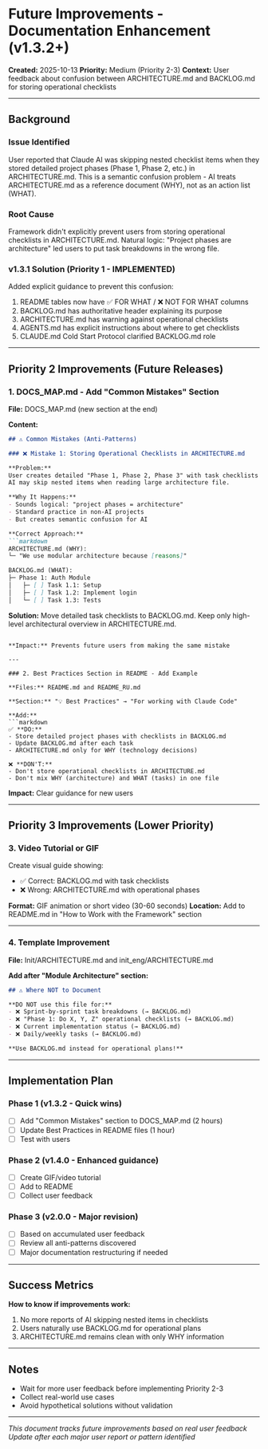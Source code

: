 # Future Improvements - Documentation Enhancement (v1.3.2+)

**Created:** 2025-10-13
**Priority:** Medium (Priority 2-3)
**Context:** User feedback about confusion between ARCHITECTURE.md and BACKLOG.md for storing operational checklists

---

## Background

### Issue Identified

User reported that Claude AI was skipping nested checklist items when they stored detailed project phases (Phase 1, Phase 2, etc.) in ARCHITECTURE.md. This is a semantic confusion problem - AI treats ARCHITECTURE.md as a reference document (WHY), not as an action list (WHAT).

### Root Cause

Framework didn't explicitly prevent users from storing operational checklists in ARCHITECTURE.md. Natural logic: "Project phases are architecture" led users to put task breakdowns in the wrong file.

### v1.3.1 Solution (Priority 1 - IMPLEMENTED)

Added explicit guidance to prevent this confusion:
1. README tables now have ✅ FOR WHAT / ❌ NOT FOR WHAT columns
2. BACKLOG.md has authoritative header explaining its purpose
3. ARCHITECTURE.md has warning against operational checklists
4. AGENTS.md has explicit instructions about where to get checklists
5. CLAUDE.md Cold Start Protocol clarified BACKLOG.md role

---

## Priority 2 Improvements (Future Releases)

### 1. DOCS_MAP.md - Add "Common Mistakes" Section

**File:** DOCS_MAP.md (new section at the end)

**Content:**
```markdown
## ⚠️ Common Mistakes (Anti-Patterns)

### ❌ Mistake 1: Storing Operational Checklists in ARCHITECTURE.md

**Problem:**
User creates detailed "Phase 1, Phase 2, Phase 3" with task checklists in ARCHITECTURE.md.
AI may skip nested items when reading large architecture file.

**Why It Happens:**
- Sounds logical: "project phases = architecture"
- Standard practice in non-AI projects
- But creates semantic confusion for AI

**Correct Approach:**
```markdown
ARCHITECTURE.md (WHY):
└─ "We use modular architecture because [reasons]"

BACKLOG.md (WHAT):
├─ Phase 1: Auth Module
│   ├─ [ ] Task 1.1: Setup
│   ├─ [ ] Task 1.2: Implement login
│   └─ [ ] Task 1.3: Tests
```

**Solution:**
Move detailed task checklists to BACKLOG.md.
Keep only high-level architectural overview in ARCHITECTURE.md.
```

**Impact:** Prevents future users from making the same mistake

---

### 2. Best Practices Section in README - Add Example

**Files:** README.md and README_RU.md

**Section:** "💡 Best Practices" → "For working with Claude Code"

**Add:**
```markdown
✅ **DO:**
- Store detailed project phases with checklists in BACKLOG.md
- Update BACKLOG.md after each task
- ARCHITECTURE.md only for WHY (technology decisions)

❌ **DON'T:**
- Don't store operational checklists in ARCHITECTURE.md
- Don't mix WHY (architecture) and WHAT (tasks) in one file
```

**Impact:** Clear guidance for new users

---

## Priority 3 Improvements (Lower Priority)

### 3. Video Tutorial or GIF

Create visual guide showing:
- ✅ Correct: BACKLOG.md with task checklists
- ❌ Wrong: ARCHITECTURE.md with operational phases

**Format:** GIF animation or short video (30-60 seconds)
**Location:** Add to README.md in "How to Work with the Framework" section

---

### 4. Template Improvement

**File:** Init/ARCHITECTURE.md and init_eng/ARCHITECTURE.md

**Add after "Module Architecture" section:**
```markdown
## ⚠️ Where NOT to Document

**DO NOT use this file for:**
- ❌ Sprint-by-sprint task breakdowns (→ BACKLOG.md)
- ❌ "Phase 1: Do X, Y, Z" operational checklists (→ BACKLOG.md)
- ❌ Current implementation status (→ BACKLOG.md)
- ❌ Daily/weekly tasks (→ BACKLOG.md)

**Use BACKLOG.md instead for operational plans!**
```

---

## Implementation Plan

### Phase 1 (v1.3.2 - Quick wins)
- [ ] Add "Common Mistakes" section to DOCS_MAP.md (2 hours)
- [ ] Update Best Practices in README files (1 hour)
- [ ] Test with users

### Phase 2 (v1.4.0 - Enhanced guidance)
- [ ] Create GIF/video tutorial
- [ ] Add to README
- [ ] Collect user feedback

### Phase 3 (v2.0.0 - Major revision)
- [ ] Based on accumulated user feedback
- [ ] Review all anti-patterns discovered
- [ ] Major documentation restructuring if needed

---

## Success Metrics

**How to know if improvements work:**
1. No more reports of AI skipping nested items in checklists
2. Users naturally use BACKLOG.md for operational plans
3. ARCHITECTURE.md remains clean with only WHY information

---

## Notes

- Wait for more user feedback before implementing Priority 2-3
- Collect real-world use cases
- Avoid hypothetical solutions without validation

---

*This document tracks future improvements based on real user feedback*
*Update after each major user report or pattern identified*

